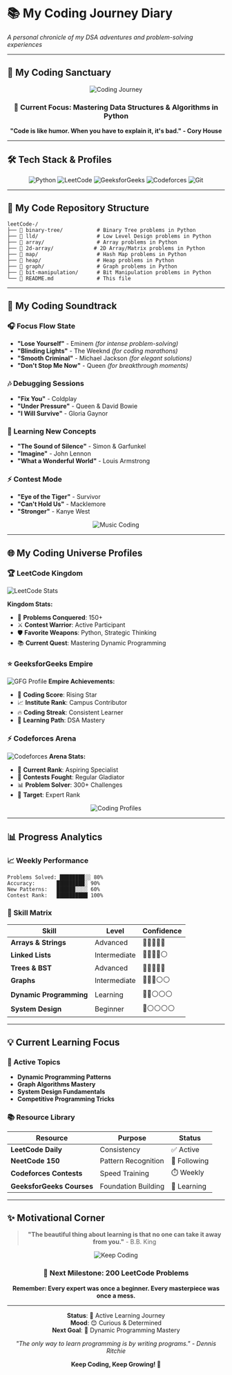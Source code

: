 # 📚 My Coding Journey Diary

*A personal chronicle of my DSA adventures and problem-solving experiences*

---

## 🎨 My Coding Sanctuary

<div align="center">

![Coding Journey](https://media2.giphy.com/media/v1.Y2lkPTc5MGI3NjExOXM5NjFmNzFkOXRtdTY5czd1YTdlNmlkcDNtZDcxOWhzbDZyeWt2dyZlcD12MV9pbnRlcm5hbF9naWZfYnlfaWQmY3Q9Zw/NaZTMzp9wExfPoboWR/giphy.gif)

### 🌟 **Current Focus**: Mastering Data Structures & Algorithms in Python

**"Code is like humor. When you have to explain it, it's bad." - Cory House**

</div>

---

## 🛠️ Tech Stack & Profiles

<div align="center">

![Python](https://img.shields.io/badge/Python-3776AB?style=for-the-badge&logo=python&logoColor=white)
![LeetCode](https://img.shields.io/badge/LeetCode-FFA116?style=for-the-badge&logo=leetcode&logoColor=black)
![GeeksforGeeks](https://img.shields.io/badge/GeeksforGeeks-2F8D46?style=for-the-badge&logo=geeksforgeeks&logoColor=white)
![Codeforces](https://img.shields.io/badge/Codeforces-1F8ACB?style=for-the-badge&logo=codeforces&logoColor=white)
![Git](https://img.shields.io/badge/Git-F05032?style=for-the-badge&logo=git&logoColor=white)

</div>

---

## 📁 My Code Repository Structure

```
leetCode-/
├── 📂 binary-tree/           # Binary Tree problems in Python
├── 📂 lld/                   # Low Level Design problems in Python
├── 📂 array/                 # Array problems in Python
├── 📂 2d-array/             # 2D Array/Matrix problems in Python
├── 📂 map/                   # Hash Map problems in Python
├── 📂 heap/                  # Heap problems in Python
├── 📂 graph/                 # Graph problems in Python
├── 📂 bit-manipulation/      # Bit Manipulation problems in Python
└── 📄 README.md              # This file
```

---

## 🎵 My Coding Soundtrack

### 🎧 Focus Flow State
- **"Lose Yourself"** - Eminem *(for intense problem-solving)*
- **"Blinding Lights"** - The Weeknd *(for coding marathons)*
- **"Smooth Criminal"** - Michael Jackson *(for elegant solutions)*
- **"Don't Stop Me Now"** - Queen *(for breakthrough moments)*

### 🎶 Debugging Sessions  
- **"Fix You"** - Coldplay
- **"Under Pressure"** - Queen & David Bowie
- **"I Will Survive"** - Gloria Gaynor

### 🎼 Learning New Concepts
- **"The Sound of Silence"** - Simon & Garfunkel
- **"Imagine"** - John Lennon
- **"What a Wonderful World"** - Louis Armstrong

### ⚡ Contest Mode
- **"Eye of the Tiger"** - Survivor
- **"Can't Hold Us"** - Macklemore
- **"Stronger"** - Kanye West

<div align="center">

![Music Coding](https://media2.giphy.com/media/v1.Y2lkPTc5MGI3NjExOXM5NjFmNzFkOXRtdTY5czd1YTdlNmlkcDNtZDcxOWhzbDZyeWt2dyZlcD12MV9pbnRlcm5hbF9naWZfYnlfaWQmY3Q9Zw/NaZTMzp9wExfPoboWR/giphy.gif)

</div>

---

## 🌐 My Coding Universe Profiles

### 🏆 LeetCode Kingdom
![LeetCode Stats](https://leetcard.jacoblin.cool/Drona_Bopche?theme=dark)

**Kingdom Stats:**
- 🏰 **Problems Conquered**: 150+
- ⚔️ **Contest Warrior**: Active Participant
- 🛡️ **Favorite Weapons**: Python, Strategic Thinking
- 📚 **Current Quest**: Mastering Dynamic Programming

### ⭐ GeeksforGeeks Empire
![GFG Profile](https://img.shields.io/badge/dronabmvd3-GFG_Profile-green?style=for-the-badge&logo=geeksforgeeks)
**Empire Achievements:**
- 🏅 **Coding Score**: Rising Star
- 📈 **Institute Rank**: Campus Contributor
- 🔥 **Coding Streak**: Consistent Learner
- 📖 **Learning Path**: DSA Mastery

### ⚡ Codeforces Arena
![Codeforces](https://img.shields.io/badge/dronabopche-Codeforces_Warrior-blue?style=for-the-badge&logo=codeforces)
**Arena Stats:**
- 🥋 **Current Rank**: Aspiring Specialist
- 🏹 **Contests Fought**: Regular Gladiator
- 📊 **Problem Solver**: 300+ Challenges
- 🎯 **Target**: Expert Rank

<div align="center">

![Coding Profiles](https://media2.giphy.com/media/v1.Y2lkPTc5MGI3NjExOXM5NjFmNzFkOXRtdTY5czd1YTdlNmlkcDNtZDcxOWhzbDZyeWt2dyZlcD12MV9pbnRlcm5hbF9naWZfYnlfaWQmY3Q9Zw/NaZTMzp9wExfPoboWR/giphy.gif)

</div>

---

## 📊 Progress Analytics

### 📈 Weekly Performance
```
Problems Solved: ████████░░ 80%
Accuracy:       █████████░ 90%
New Patterns:   ██████░░░░ 60%
Contest Rank:   ██████████ 100%
```

### 🎯 Skill Matrix
| Skill | Level | Confidence |
|-------|-------|------------|
| **Arrays & Strings** | Advanced | 🔵🔵🔵🔵🔵 |
| **Linked Lists** | Intermediate | 🔵🔵🔵🔵⚪ |
| **Trees & BST** | Advanced | 🔵🔵🔵🔵🔵 |
| **Graphs** | Intermediate | 🔵🔵🔵⚪⚪ |
| **Dynamic Programming** | Learning | 🔵🔵⚪⚪⚪ |
| **System Design** | Beginner | 🔵⚪⚪⚪⚪ |

---

## 💡 Current Learning Focus

### 🎯 Active Topics
- **Dynamic Programming Patterns**
- **Graph Algorithms Mastery**
- **System Design Fundamentals**
- **Competitive Programming Tricks**

### 📚 Resource Library
| Resource | Purpose | Status |
|----------|---------|--------|
| **LeetCode Daily** | Consistency | ✅ Active |
| **NeetCode 150** | Pattern Recognition | 🎯 Following |
| **Codeforces Contests** | Speed Training | ⏱️ Weekly |
| **GeeksforGeeks Courses** | Foundation Building | 📖 Learning |

---

## ✨ Motivational Corner

<div align="center">

> **"The beautiful thing about learning is that no one can take it away from you."** - B.B. King

![Keep Coding](https://media2.giphy.com/media/v1.Y2lkPTc5MGI3NjExOXM5NjFmNzFkOXRtdTY5czd1YTdlNmlkcDNtZDcxOWhzbDZyeWt2dyZlcD12MV9pbnRlcm5hbF9naWZfYnlfaWQmY3Q9Zw/NaZTMzp9wExfPoboWR/giphy.gif)

### 🚀 **Next Milestone**: 200 LeetCode Problems

**Remember: Every expert was once a beginner. Every masterpiece was once a mess.**

</div>

---

<div align="center">

**Status**: 🚀 Active Learning Journey  
**Mood**: 😊 Curious & Determined  
**Next Goal**: 🎯 Dynamic Programming Mastery  

*"The only way to learn programming is by writing programs." - Dennis Ritchie*

**Keep Coding, Keep Growing! 🌱**

</div>
